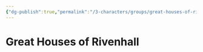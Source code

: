```yaml
---
{"dg-publish":true,"permalink":"/3-characters/groups/great-houses-of-rivenhall/great-houses-of-rivenhall/"}
---
```


# Great Houses of Rivenhall